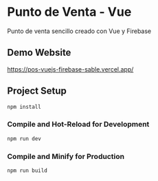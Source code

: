 # Punto de Venta - Vue

Punto de venta sencillo creado con Vue y Firebase

## Demo Website

https://pos-vuejs-firebase-sable.vercel.app/


## Project Setup

```sh
npm install
```

### Compile and Hot-Reload for Development

```sh
npm run dev
```

### Compile and Minify for Production

```sh
npm run build
```
